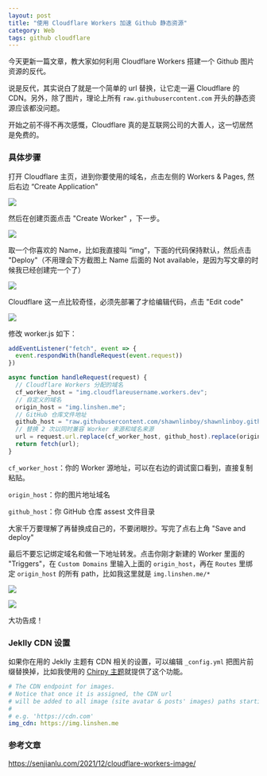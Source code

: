 ```yaml
---
layout: post
title: "使用 Cloudflare Workers 加速 Github 静态资源"
category: Web
tags: github cloudflare
---
```


今天更新一篇文章，教大家如何利用 Cloudflare Workers 搭建一个 Github 图片资源的反代。

说是反代，其实说白了就是一个简单的 url 替换，让它走一遍 Cloudflare 的 CDN。另外，除了图片，理论上所有 `raw.githubusercontent.com` 开头的静态资源应该都没问题。

开始之前不得不再次感慨，Cloudflare 真的是互联网公司的大善人，这一切居然是免费的。

### 具体步骤

打开 Cloudflare 主页，进到你要使用的域名，点击左侧的 Workers & Pages, 然后右边 “Create Application"

![](Capture-180.png)

然后在创建页面点击 "Create Worker" ，下一步。

![](Capture-181.png)

取一个你喜欢的 Name，比如我直接叫 “img”，下面的代码保持默认，然后点击 "Deploy"（不用理会下方截图上 Name 后面的 Not available，是因为写文章的时候我已经创建完一个了）

![](Capture-182.png)

Cloudflare 这一点比较奇怪，必须先部署了才给编辑代码，点击 "Edit code"

![](Capture-183.png)

修改 worker.js 如下：
```js
addEventListener("fetch", event => {
  event.respondWith(handleRequest(event.request))
})

async function handleRequest(request) {
  // Cloudflare Workers 分配的域名
  cf_worker_host = "img.cloudflareusername.workers.dev";
  // 自定义的域名
  origin_host = "img.linshen.me";
  // GitHub 仓库文件地址
  github_host = "raw.githubusercontent.com/shawnlinboy/shawnlinboy.github.io/main/assets/img/posts";
  // 替换 2 次以同时兼容 Worker 来源和域名来源
  url = request.url.replace(cf_worker_host, github_host).replace(origin_host, github_host);
  return fetch(url);
}
```

`cf_worker_host`：你的 Worker 源地址，可以在右边的调试窗口看到，直接复制粘贴。

`origin_host`：你的图片地址域名

`github_host`：你 GitHub 仓库 assest 文件目录

大家千万要理解了再替换成自己的，不要闭眼抄。写完了点右上角 "Save and deploy"

最后不要忘记绑定域名和做一下地址转发。点击你刚才新建的 Worker 里面的 "Triggers"，在 `Custom Domains` 里输入上面的 `origin_host`，再在 `Routes` 里绑定 `origin_host` 的所有 path，比如我这里就是 `img.linshen.me/*`

![](Capture-184.png)

![](Capture-185.png)

大功告成！

### Jeklly CDN 设置

如果你在用的 Jeklly 主题有 CDN 相关的设置，可以编辑 `_config.yml` 把图片前缀替换掉，比如我使用的 [Chirpy 主题](https://github.com/cotes2020/jekyll-theme-chirpy)就提供了这个功能。

```yaml
# The CDN endpoint for images.
# Notice that once it is assigned, the CDN url
# will be added to all image (site avatar & posts' images) paths starting with '/'
#
# e.g. 'https://cdn.com'
img_cdn: https://img.linshen.me
```

### 参考文章

https://senjianlu.com/2021/12/cloudflare-workers-image/
